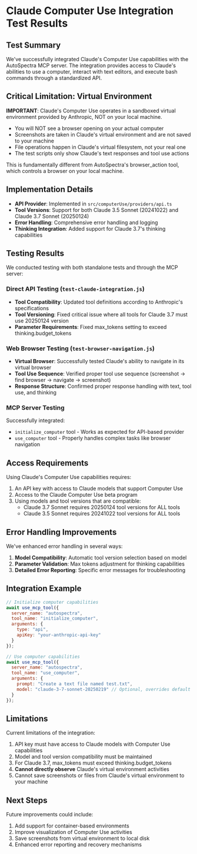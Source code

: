 # Claude Computer Use Integration Test Results

## Test Summary

We've successfully integrated Claude's Computer Use capabilities with the AutoSpectra MCP server. The integration provides access to Claude's abilities to use a computer, interact with text editors, and execute bash commands through a standardized API.

## Critical Limitation: Virtual Environment

**IMPORTANT**: Claude's Computer Use operates in a sandboxed virtual environment provided by Anthropic, NOT on your local machine.

- You will NOT see a browser opening on your actual computer
- Screenshots are taken in Claude's virtual environment and are not saved to your machine
- File operations happen in Claude's virtual filesystem, not your real one
- The test scripts only show Claude's text responses and tool use actions

This is fundamentally different from AutoSpectra's browser_action tool, which controls a browser on your local machine.

## Implementation Details

- **API Provider**: Implemented in `src/computerUse/providers/api.ts`
- **Tool Versions**: Support for both Claude 3.5 Sonnet (20241022) and Claude 3.7 Sonnet (20250124)
- **Error Handling**: Comprehensive error handling and logging
- **Thinking Integration**: Added support for Claude 3.7's thinking capabilities

## Testing Results

We conducted testing with both standalone tests and through the MCP server:

### Direct API Testing (`test-claude-integration.js`)

- **Tool Compatibility**: Updated tool definitions according to Anthropic's specifications
- **Tool Versioning**: Fixed critical issue where all tools for Claude 3.7 must use 20250124 version
- **Parameter Requirements**: Fixed max_tokens setting to exceed thinking.budget_tokens

### Web Browser Testing (`test-browser-navigation.js`)

- **Virtual Browser**: Successfully tested Claude's ability to navigate in its virtual browser
- **Tool Use Sequence**: Verified proper tool use sequence (screenshot → find browser → navigate → screenshot)
- **Response Structure**: Confirmed proper response handling with text, tool use, and thinking

### MCP Server Testing

Successfully integrated:
- `initialize_computer` tool - Works as expected for API-based provider
- `use_computer` tool - Properly handles complex tasks like browser navigation

## Access Requirements

Using Claude's Computer Use capabilities requires:

1. An API key with access to Claude models that support Computer Use
2. Access to the Claude Computer Use beta program
3. Using models and tool versions that are compatible:
   - Claude 3.7 Sonnet requires 20250124 tool versions for ALL tools
   - Claude 3.5 Sonnet requires 20241022 tool versions for ALL tools

## Error Handling Improvements

We've enhanced error handling in several ways:

1. **Model Compatibility**: Automatic tool version selection based on model
2. **Parameter Validation**: Max tokens adjustment for thinking capabilities
3. **Detailed Error Reporting**: Specific error messages for troubleshooting

## Integration Example

```javascript
// Initialize computer capabilities
await use_mcp_tool({
  server_name: "autospectra",
  tool_name: "initialize_computer",
  arguments: {
    type: "api",
    apiKey: "your-anthropic-api-key"
  }
});

// Use computer capabilities
await use_mcp_tool({
  server_name: "autospectra",
  tool_name: "use_computer",
  arguments: {
    prompt: "Create a text file named test.txt",
    model: "claude-3-7-sonnet-20250219" // Optional, overrides default
  }
});
```

## Limitations

Current limitations of the integration:

1. API key must have access to Claude models with Computer Use capabilities
2. Model and tool version compatibility must be maintained
3. For Claude 3.7, max_tokens must exceed thinking.budget_tokens
4. **Cannot directly observe** Claude's virtual environment activities
5. Cannot save screenshots or files from Claude's virtual environment to your machine

## Next Steps

Future improvements could include:

1. Add support for container-based environments
2. Improve visualization of Computer Use activities
3. Save screenshots from virtual environment to local disk
4. Enhanced error reporting and recovery mechanisms

